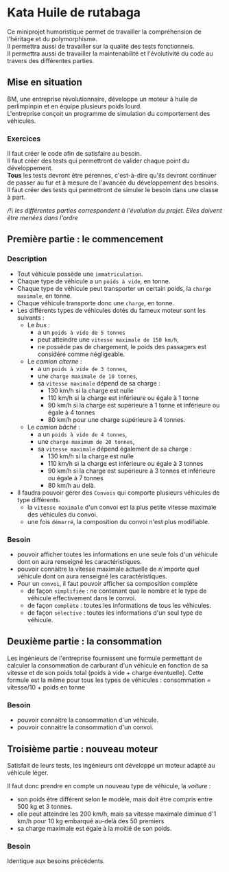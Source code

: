 # Kata Huile de rutabaga

Ce miniprojet humoristique permet de travailler la compréhension de l'héritage et du polymorphisme.  
Il permettra aussi de travailler sur la qualité des tests fonctionnels.  
Il permettra aussi de travailler la maintenabilité et l'évolutivité du code au travers des différentes parties.

## Mise en situation

BM, une entreprise révolutionnaire, développe un moteur à huile de perlimpinpin et en équipe plusieurs poids lourd.  
L'entreprise conçoit un programme de simulation du comportement des véhicules.

### Exercices

Il faut créer le code afin de satisfaire au besoin.  
Il faut créer des tests qui permettront de valider chaque point du développement.  
**Tous** les tests devront être pérennes, c'est-à-dire qu'ils devront continuer de passer au fur et à mesure de
l'avancée du développement des besoins.
Il faut créer des tests qui permettront de simuler le besoin dans une classe à part.

_/!\ les différentes parties correspondent à l'évolution du projet. Elles doivent être menées dans l'ordre_

## Première partie : le commencement

### Description

- Tout véhicule possède une `immatriculation`.
- Chaque type de véhicule a un `poids à vide`, en tonne.
- Chaque type de véhicule peut transporter un certain poids, la `charge maximale`, en tonne.
- Chaque véhicule transporte donc une `charge`, en tonne.
- Les différents types de véhicules dotés du fameux moteur sont les suivants :
    - Le _bus_ :
        - a un `poids à vide de 5 tonnes`
        - peut atteindre une `vitesse maximale de 150 km/h`,
        - ne possède pas de chargement, le poids des passagers est considéré comme négligeable.
    - Le _camion citerne_ :
        - a un `poids à vide de 3 tonnes`,
        - une `charge maximale de 10 tonnes`,
        - sa `vitesse maximale` dépend de sa charge :
            - 130 km/h si la charge est nulle
            - 110 km/h si la charge est inférieure ou égale à 1 tonne
            - 90 km/h si la charge est supérieure à 1 tonne et inférieure ou égale à 4 tonnes
            - 80 km/h pour une charge supérieure à 4 tonnes.
    - Le _camion bâché_ :
        - a un `poids à vide de 4 tonnes`,
        - une `charge maximum de 20 tonnes`,
        - sa `vitesse maximale` dépend également de sa charge :
            - 130 km/h si la charge est nulle
            - 110 km/h si la charge est inférieure ou égale à 3 tonnes
            - 90 km/h si la charge est supérieure à 3 tonnes et inférieure ou égale à 7 tonnes
            - 80 km/h au delà.
- Il faudra pouvoir gérer des `Convois` qui comporte plusieurs véhicules de type différents.
    - la `vitesse maximale` d'un convoi est la plus petite vitesse maximale des véhicules du convoi.
    - une fois `démarré`, la composition du convoi n'est plus modifiable.

### Besoin

- pouvoir afficher toutes les informations en une seule fois d'un véhicule dont on aura renseigné les caractéristiques.
- pouvoir connaitre la vitesse maximale actuelle de n'importe quel véhicule dont on aura renseigné les caractéristiques.
- Pour un `convoi`, il faut pouvoir afficher sa composition complète
    - de façon `simplifiée` : ne contenant que le nombre et le type de véhicule effectivement dans le convoi.
    - de façon `complète` : toutes les informations de tous les véhicules.
    - de façon `sélective` : toutes les informations d'un seul type de véhicule.

## Deuxième partie : la consommation

Les ingénieurs de l'entreprise fournissent une formule permettant de calculer la consommation de carburant d'un véhicule
en fonction de sa vitesse et de son poids total (poids à vide + charge éventuelle).
Cette formule est la même pour tous les types de véhicules : consommation = vitesse/10 + poids en tonne

### Besoin

- pouvoir connaitre la consommation d'un véhicule.
- pouvoir connaitre la consommation d'un convoi.

## Troisième partie : nouveau moteur

Satisfait de leurs tests, les ingénieurs ont développé un moteur adapté au véhicule léger.

Il faut donc prendre en compte un nouveau type de véhicule, la _voiture_ :

- son poids être différent selon le modèle, mais doit être compris entre 500 kg et 3 tonnes.
- elle peut atteindre les 200 km/h, mais sa vitesse maximale diminue d'1 km/h pour 10 kg embarqué au-delà des 50
  premiers
- sa charge maximale est égale à la moitié de son poids.

### Besoin

Identique aux besoins précédents.



